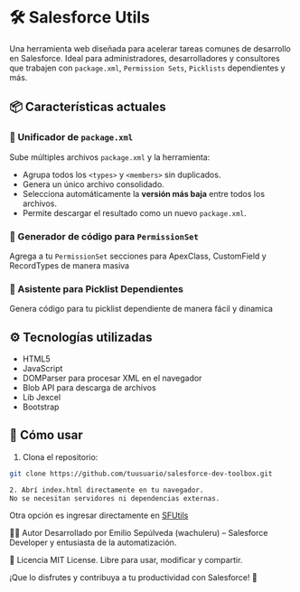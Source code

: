 ﻿# 🛠️ Salesforce Utils

Una herramienta web diseñada para acelerar tareas comunes de desarrollo en Salesforce. Ideal para administradores, desarrolladores y consultores que trabajen con `package.xml`, `Permission Sets`, `Picklists` dependientes y más.

## 📦 Características actuales

### 🔁 Unificador de `package.xml`
Sube múltiples archivos `package.xml` y la herramienta:
- Agrupa todos los `<types>` y `<members>` sin duplicados.
- Genera un único archivo consolidado.
- Selecciona automáticamente la **versión más baja** entre todos los archivos.
- Permite descargar el resultado como un nuevo `package.xml`.

### 🧩 Generador de código para `PermissionSet`
Agrega a tu `PermissionSet` secciones para ApexClass, CustomField y RecordTypes de manera masiva

### 🔄 Asistente para Picklist Dependientes
Genera código para tu picklist dependiente de manera fácil y dinamica

## ⚙️ Tecnologías utilizadas
- HTML5
- JavaScript
- DOMParser para procesar XML en el navegador
- Blob API para descarga de archivos
- Lib Jexcel
- Bootstrap


## 🚀 Cómo usar

1. Clona el repositorio:

```bash
git clone https://github.com/tuusuario/salesforce-dev-toolbox.git

2. Abrí index.html directamente en tu navegador.
No se necesitan servidores ni dependencias externas.
```
Otra opción es ingresar directamente en [SFUtils](https://wachuleru.github.io/SFutils)

🧑‍💻 Autor
Desarrollado por Emilio Sepúlveda (wachuleru) – Salesforce Developer y entusiasta de la automatización.

📄 Licencia
MIT License. Libre para usar, modificar y compartir.

¡Que lo disfrutes y contribuya a tu productividad con Salesforce! 🚀
